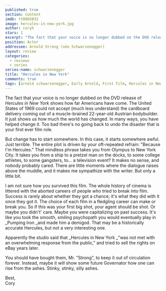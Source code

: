 ```yaml
---
published: true
section: Content
imdb: tt0065832
image: hercules-in-new-york.jpg
author: coryh 
stars: 1
excerpt: "The fact that your voice is no longer dubbed on the DVD release of <em>Hercules in New York</em> shows how far Americans have come. The United States of 1969 could not accept (much less understand) the cardboard delivery coming out of a muscle-brained 22-year-old Austrian bodybuilder. It just shows us how much the world has changed&shy;. In many ways, you have helped change it. Too bad there&rsquo;s no going back to undo the disaster that is your first ever film role."
position: Actor
addressee: Arnold Strong (née Schwarzenegger)
layout: review
categories: 
  - reviews
  - series
series-name: schwarzenegger
title: "Hercules in New York"
comments: true
tags: [arnold schwarzenegger, Early Arnold, First Film, Hercules in New York, Uncategorized, Zip.ca]
---
```

The fact that your voice is no longer dubbed on the DVD release of _Hercules in New York_ shows how far Americans have come. The United States of 1969 could not accept (much less understand) the cardboard delivery coming out of a muscle-brained 22-year-old Austrian bodybuilder. It just shows us how much the world has changed­. In many ways, you have helped change it. Too bad there's no going back to undo the disaster that is your first ever film role.

But change has to start somewhere. In this case, it starts somewhere awful. Just terrible. The entire plot is driven by your oft-repeated refrain: "Because I'm Hercules." That mindless phrase takes you from Olympus to New York City. It takes you from a ship to a pretzel man on the docks, to some college athletes, to some gangsters, to… a television event? It makes no sense, and nobody probably cared. There are little moments where the dialogue raises above the muddle, and it makes me sympathize with the writer. But only a little bit.

I am not sure how you survived this film. The whole history of cinema is littered with the aborted careers of people who tried to break into film. Success is rarely about whether they got a chance; it's what they did with it once they got it. The choice of each film in a fledgling career can make or break you. So if this was your first big shot, your agent should be shot. Or maybe you didn't' care. Maybe you were capitalizing on past success. It's like you took the smooth, smiling psychopath you would eventually play in _Pumping Iron _and made him a demigod. That may be a historically accurate Hercules, but not a very interesting one.

Apparently the studio said that _Hercules in New York _"was not met with an overwhelming response from the public," and tried to sell the rights on eBay years later. 

You should have bought them, Mr. "Strong", to keep it out of circulation forever. Instead, maybe it will show some future Governator how one can rise from the ashes. Stinky, stinky, silly ashes.

Best,  
Cory